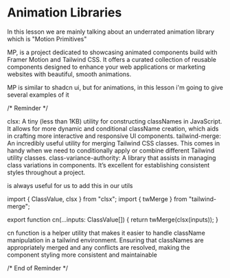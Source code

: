 # Animation Libraries

In this lesson we are mainly talking about an underrated animation library which is "Motion Primitives"

MP, is a project dedicated to showcasing animated components build with Framer Motion and Tailwind CSS. It offers a curated
collection of reusable components designed to enhance your web applications or marketing websites with beautiful, smooth
animations.

MP is similar to shadcn ui, but for animations, in this lesson i'm going to give several examples of it

/* Reminder */

clsx: A tiny (less than 1KB) utility for constructing classNames in JavaScript. It allows for more dynamic and conditional className creation, which aids in crafting more interactive and responsive UI components.
tailwind-merge: An incredibly useful utility for merging Tailwind CSS classes. This comes in handy when we need to conditionally apply or combine different Tailwind utility classes.
class-variance-authority: A library that assists in managing class variations in components. It’s excellent for establishing consistent styles throughout a project.

is always useful for us to add this in our utils

import { ClassValue, clsx } from "clsx";
import { twMerge } from "tailwind-merge";

export function cn(...inputs: ClassValue[]) {
  return twMerge(clsx(inputs));
}

cn function is a helper utility that makes it easier to handle className manipulation in a tailwind environment. Ensuring
that classNames are appropriately merged and any conflicts are resolved, making the component styling more consistent and
maintainable

/* End of Reminder */


